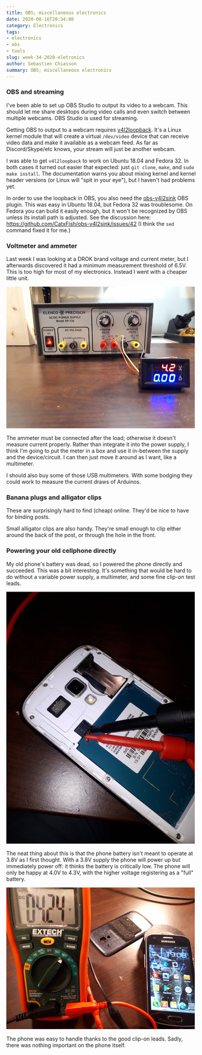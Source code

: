```yaml
---
title: OBS; miscellaneous electronics
date: 2020-08-16T20:34:00
category: Electronics
tags:
- electronics
- obs
- tools
slug: week-34-2020-eletronics
author: Sebastien Chiasson
summary: OBS; miscellaneous electronics
---
```


### OBS and streaming

I've been able to set up OBS Studio to output its video to a webcam. This should let me share desktops during video calls and even switch between multiple webcams. OBS Studio is used for streaming.

Getting OBS to output to a webcam requires [v4l2loopback](https://github.com/umlaeute/v4l2loopback). It's a Linux kernel module that will create a virtual `/dev/video` device that can receive video data and make it available as a webcam feed. As far as Discord/Skype/etc knows, your stream will just be another webcam.

I was able to get `v4l2loopback` to work on Ubuntu 18.04 and Fedora 32. In both cases it turned out easier that expected: just `git clone`, `make`, and `sudo make install`. The documentation warns you about mixing kernel and kernel header versions (or Linux will "spit in your eye"), but I haven't had problems yet.

In order to use the loopback in OBS, you also need the [obs-v4l2sink](https://github.com/CatxFish/obs-v4l2sink) OBS plugin. This was easy in Ubuntu 18.04, but Fedora 32 was troublesome. On Fedora you can build it easily enough, but it won't be recognized by OBS unless its install path is adjusted. See the discussion here: <https://github.com/CatxFish/obs-v4l2sink/issues/42> (I think the `sed` command fixed it for me.)

### Voltmeter and ammeter

Last week I was looking at a DROK brand voltage and current meter, but I afterwards discovered it had a minimum measurement threshold of 6.5V. This is too high for most of my electronics. Instead I went with a cheaper little unit.

![The meter connected to my power supply](images/20200816_192308.jpg)

The ammeter must be connected after the load; otherwise it doesn't measure current properly. Rather than integrate it into the power supply, I think I'm going to put the meter in a box and use it in-between the supply and the device/circuit. I can then just move it around as I want, like a multimeter.

I should also buy some of those USB multimeters. With some bodging they could work to measure the current draws of Arduinos.

### Banana plugs and alligator clips

These are surprisingly hard to find (cheap) online. They'd be nice to have for binding posts.

Small alligator clips are also handy. They're small enough to clip either around the back of the post, or through the hole in the front.

### Powering your old cellphone directly

My old phone's battery was dead, so I powered the phone directly and succeeded. This was a bit interesting. It's something that would be hard to do without a variable power supply, a multimeter, and some fine clip-on test leads.

![Clip-on test leads on the battery pins](images/20200811_194900.jpg)

The neat thing about this is that the phone battery isn't meant to operate at 3.8V as I first thought. With a 3.8V supply the phone will power up but immediately power off: it thinks the battery is critically low. The phone will only be happy at 4.0V to 4.3V, with the higher voltage registering as a "full" battery.

![Powered phone at 4.2V](images/20200811_201008.jpg)

The phone was easy to handle thanks to the good clip-on leads. Sadly, there was nothing important on the phone itself.
